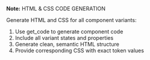 **Note:** HTML & CSS CODE GENERATION

Generate HTML and CSS for all component variants:
1. Use get_code to generate component code
2. Include all variant states and properties
3. Generate clean, semantic HTML structure
4. Provide corresponding CSS with exact token values
